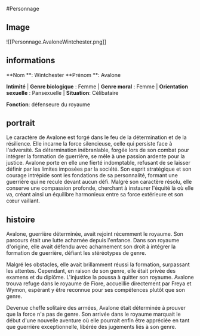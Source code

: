 #Personnage 
## Image
![[Personnage.AvaloneWintchester.png]]

## informations
**Nom **: Wintchester
**Prénom **: Avalone

**Intimité**
| **Genre biologique** : Femme 
| **Genre moral** : Femme
| **Orientation sexuelle** : Pansexuelle
| **Situation**: Célibataire

**Fonction**: défenseure du royaume
## portrait
Le caractère de Avalone est forgé dans le feu de la détermination et de la résilience. Elle incarne la force silencieuse, celle qui persiste face à l'adversité. Sa détermination inébranlable, forgée lors de son combat pour intégrer la formation de guerrière, se mêle à une passion ardente pour la justice. Avalone porte en elle une fierté indomptable, refusant de se laisser définir par les limites imposées par la société. Son esprit stratégique et son courage intrépide sont les fondations de sa personnalité, formant une guerrière qui ne recule devant aucun défi. Malgré son caractère résolu, elle conserve une compassion profonde, cherchant à instaurer l'équité là où elle va, créant ainsi un équilibre harmonieux entre sa force extérieure et son cœur vaillant.
## histoire
Avalone, guerrière déterminée, avait rejoint récemment le royaume. Son parcours était une lutte acharnée depuis l'enfance. Dans son royaume d'origine, elle avait défendu avec acharnement son droit à intégrer la formation de guerrière, défiant les stéréotypes de genre. 

Malgré les obstacles, elle avait brillamment réussi la formation, surpassant les attentes. Cependant, en raison de son genre, elle était privée des examens et du diplôme. L'injustice la poussa à quitter son royaume. Avalone trouva refuge dans le royaume de Fiore, accueillie directement par Freya et Wymon, espérant y être reconnue pour ses compétences plutôt que son genre. 

Devenue cheffe solitaire des armées, Avalone était déterminée à prouver que la force n'a pas de genre. Son arrivée dans le royaume marquait le début d'une nouvelle aventure où elle pourrait enfin être appréciée en tant que guerrière exceptionnelle, libérée des jugements liés à son genre.